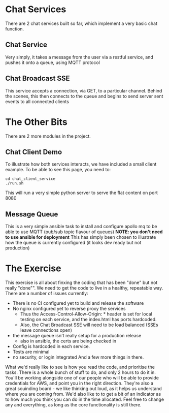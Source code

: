 Chat Services
=============
There are 2 chat services built so far, which implement a very basic chat function.


Chat Service
------------
Very simply, it takes a message from the user via a restful service, and pushes it onto a queue, using MQTT protocol


Chat Broadcast SSE
------------------
This service accepts a connection, via GET, to a particular channel.
Behind the scenes, this then connects to the queue and begins to send server sent events to all connected clients


The Other Bits
==============

There are 2 more modules in the project. 

Chat Client Demo
----------------

To illustrate how both services interacts, we have included a small client example.
To be able to see this page, you need to:
```
cd chat_client_service
./run.sh
```
This will run a very simple python server to serve the flat content on port 8080

Message Queue
-------------

This is a very simple ansible task to install and configure apollo mq to be able to use MQTT (pub/sub topic flavour of queues)
**NOTE: you don't need to use ansible for deployment**
This has simply been chosen to illustrate how the queue is currently configured (it looks dev ready but not production)


The Exercise
============
This exercise is all about finxing the coding that has been "done" but not really "done"".
We need to get the code to live in a healthy, repeatable way.  There are a number of issues currently:

 - There is no CI configured yet to build and release the software
 - No nginx configured yet to reverse proxy the services
    - Thus the Access-Control-Allow-Origin: * header is set for local testing on each service, and the index.html has ports hardcoded.
    - Also, the Chat Broadcast SSE will need to be load balanced (SSEs leave connections open)
 - the message queue isn't really setup for a production release
    - also in ansible, the certs are being checked in
 - Config is hardcoded in each service.
 - Tests are minimal
 - no security, or login integrated
And a few more things in there.


What we'd really like to see is how you read the code, and prioritise the tasks.
There is a whole bunch of stuff to do, and only 2 hours to do it in.
You'll be working alongside one of our people who will be able to provide credentials for AWS, and point you in the right direction.
They're also a great souinding board - we like thinking out loud, as it helps us understand where you are coming from.
We'd also like to to get a bit of an indicator as to how much you think you can do in the time allocated.
Feel free to change any and everything, as long as the core functionality is still there.